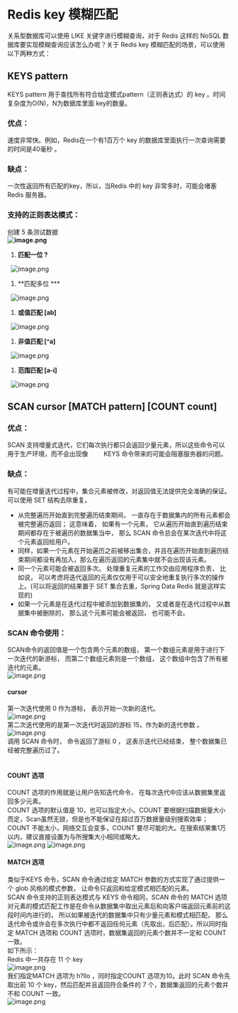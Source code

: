 # Redis key 模糊匹配

关系型数据库可以使用 LIKE 关键字进行模糊查询，对于 Redis 这样的 NoSQL 数据库要实现模糊查询应该怎么办呢？关于 Redis key 模糊匹配的场景，可以使用以下两种方式：

<a name="d9cdedee"></a>
## KEYS pattern
KEYS pattern 用于查找所有符合给定模式pattern（正则表达式）的 key 。时间复杂度为O(N)，N为数据库里面 key的数量。
<a name="f80daa26"></a>
### 优点：
速度非常快。例如，Redis在一个有1百万个 key 的数据库里面执行一次查询需要的时间是40毫秒 。
<a name="757bf1f8"></a>
### 缺点：
一次性返回所有匹配的key，所以，当Redis 中的 key 非常多时，可能会堵塞 Redis 服务器。
<a name="fa28890d"></a>
### 支持的正则表达模式：
创建 5 条测试数据<br />**![image.png](https://cdn.nlark.com/yuque/0/2019/png/291118/1554711827153-2ff22656-5275-436e-8727-24931679b976.png#align=left&display=inline&height=99&name=image.png&originHeight=109&originWidth=243&size=3828&status=done&width=221)<br />**

1. **匹配一位 ?**

  ![image.png](https://cdn.nlark.com/yuque/0/2019/png/291118/1554712181974-35f1179c-37e0-48c5-8f71-6f65140f2322.png#align=left&display=inline&height=62&name=image.png&originHeight=68&originWidth=257&size=3135&status=done&width=234)
1. **匹配多位 ***

  ![image.png](https://cdn.nlark.com/yuque/0/2019/png/291118/1554712325323-d9d436a7-7574-42fe-9335-1069aa1c0df0.png#align=left&display=inline&height=114&name=image.png&originHeight=125&originWidth=240&size=4437&status=done&width=218)
1. **或值匹配 [ab]**

  ![image.png](https://cdn.nlark.com/yuque/0/2019/png/291118/1554712586379-75482c0b-26d2-41ea-beb3-ee6e975123e1.png#align=left&display=inline&height=47&name=image.png&originHeight=52&originWidth=216&size=2672&status=done&width=196)
1. **非值匹配 [^a]**

  ![image.png](https://cdn.nlark.com/yuque/0/2019/png/291118/1554712640087-31239437-aff1-4cf8-98a7-f82f36182f96.png#align=left&display=inline&height=49&name=image.png&originHeight=54&originWidth=234&size=2703&status=done&width=213)
1. **范围匹配 [a-i]**

  ![image.png](https://cdn.nlark.com/yuque/0/2019/png/291118/1554712714095-c354db6c-4f9e-4e51-8626-511eafbca425.png#align=left&display=inline&height=63&name=image.png&originHeight=69&originWidth=227&size=3160&status=done&width=206)

<a name="00b2c17a"></a>
## SCAN cursor [MATCH pattern] [COUNT count]
<a name="f80daa26-1"></a>
### 优点：
SCAN 支持增量式迭代，它们每次执行都只会返回少量元素，所以这些命令可以用于生产环境，而不会出现像         KEYS 命令带来的可能会阻塞服务器的问题。
<a name="757bf1f8-1"></a>
### 缺点：
有可能在增量迭代过程中，集合元素被修改，对返回值无法提供完全准确的保证。可以使用 SET 结构去除重复。
* 从完整遍历开始直到完整遍历结束期间， 一直存在于数据集内的所有元素都会被完整遍历返回； 这意味着， 如果有一个元素， 它从遍历开始直到遍历结束期间都存在于被遍历的数据集当中， 那么 SCAN 命令总会在某次迭代中将这个元素返回给用户。
* 同样，如果一个元素在开始遍历之前被移出集合，并且在遍历开始直到遍历结束期间都没有再加入，那么在遍历返回的元素集中就不会出现该元素。
* 同一个元素可能会被返回多次。 处理重复元素的工作交由应用程序负责， 比如说， 可以考虑将迭代返回的元素仅仅用于可以安全地重复执行多次的操作上。(可以将返回的结果置于 SET 集合去重，Spring Data Redis 就是这样实现的)
* 如果一个元素是在迭代过程中被添加到数据集的， 又或者是在迭代过程中从数据集中被删除的， 那么这个元素可能会被返回， 也可能不会。



<a name="d448d98a"></a>
### SCAN 命令使用：
SCAN命令的返回值是一个包含两个元素的数组， 第一个数组元素是用于进行下一次迭代的新游标， 而第二个数组元素则是一个数组， 这个数组中包含了所有被迭代的元素。<br />![image.png](https://cdn.nlark.com/yuque/0/2019/png/291118/1554713866616-a9c9e767-ee04-44b7-a952-a490aaec2104.png#align=left&display=inline&height=82&name=image.png&originHeight=90&originWidth=276&size=3841&status=done&width=251)
<a name="cursor"></a>
#### cursor
第一次迭代使用 0 作为游标， 表示开始一次新的迭代。<br />![image.png](https://cdn.nlark.com/yuque/0/2019/png/291118/1554714194982-f35d8d92-f9b7-4aaf-9239-1a5ec687df9c.png#align=left&display=inline&height=197&name=image.png&originHeight=217&originWidth=227&size=6654&status=done&width=206)<br />第二次迭代使用的是第一次迭代时返回的游标 15，作为新的迭代参数 。<br />![image.png](https://cdn.nlark.com/yuque/0/2019/png/291118/1554714247371-d15bd5a0-feac-4ec2-a8e5-d00546a69fc3.png#align=left&display=inline&height=47&name=image.png&originHeight=52&originWidth=229&size=2381&status=done&width=208)<br />调用 SCAN 命令时， 命令返回了游标 0 ， 这表示迭代已经结束， 整个数据集已经被完整遍历过了。<br /><br />
<a name="5dbbb505"></a>
#### COUNT 选项
COUNT 选项的作用就是让用户告知迭代命令， 在每次迭代中应该从数据集里返回多少元素。<br />COUNT 选项的默认值是 10，也可以指定大小。COUNT 要根据扫描数据量大小而定，Scan虽然无锁，但是也不能保证在超过百万数据量级别搜索效率；COUNT 不能太小，网络交互会变多，COUNT 要尽可能的大。在搜索结果集1万以内，建议直接设置为与所搜集大小相同或略大。<br />![image.png](https://cdn.nlark.com/yuque/0/2019/png/291118/1554772720426-265a10fb-4d7c-403d-b2c2-450e3f189959.png#align=left&display=inline&height=81&name=image.png&originHeight=89&originWidth=242&size=3623&status=done&width=220) ![image.png](https://cdn.nlark.com/yuque/0/2019/png/291118/1554772739849-b1d9cc7d-c1b1-4921-91f3-311055085f08.png#align=left&display=inline&height=112&name=image.png&originHeight=123&originWidth=252&size=4371&status=done&width=229)

<a name="3c534007"></a>
#### MATCH 选项
类似于KEYS 命令，SCAN 命令通过给定 MATCH 参数的方式实现了通过提供一个 glob 风格的模式参数， 让命令只返回和给定模式相匹配的元素。<br />SCAN 命令支持的正则表达模式与 KEYS 命令相同，SCAN 命令的 MATCH 选项对元素的模式匹配工作是在命令从数据集中取出元素后和向客户端返回元素前的这段时间内进行的， 所以如果被迭代的数据集中只有少量元素和模式相匹配， 那么迭代命令或许会在多次执行中都不返回任何元素（先取出，后匹配）。所以同时指定 MATCH 选项和 COUNT 选项时，数据集返回的元素个数并不一定和 COUNT 一致。<br />如下所示：<br />Redis 中一共存在 11 个 key<br />![image.png](https://cdn.nlark.com/yuque/0/2019/png/291118/1554774076319-47dd1340-e4de-4331-a6ee-c690e7b7f1ae.png#align=left&display=inline&height=196&name=image.png&originHeight=216&originWidth=197&size=6451&status=done&width=179)<br />我们指定MATCH 选项为 h?llo ，同时指定COUNT 选项为10。此时 SCAN 命令先取出前 10 个 key，然后匹配并且返回符合条件的 7 个，数据集返回的元素个数并不和 COUNT 一致。<br />![image.png](https://cdn.nlark.com/yuque/0/2019/png/291118/1554774161611-5d5ce366-c29b-4e02-8346-0aab08053787.png#align=left&display=inline&height=148&name=image.png&originHeight=163&originWidth=313&size=6303&status=done&width=285)
